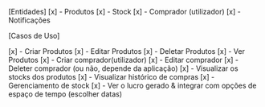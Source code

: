[Entidades]
[x] - Produtos 
[x] - Stock
[x] - Comprador (utilizador)
[x] - Notificações

[Casos de Uso]

[x] - Criar Produtos
[x] - Editar Produtos
[x] - Deletar Produtos
[x] - Ver Produtos
[x] - Criar comprador(utilizador)
[x] - Editar comprador
[x] - Deleter comprador (ou não, depende da aplicação)
[x] - Visualizar os stocks dos produtos
[x] - Visualizar histórico de compras
[x] - Gerenciamento de stock
[x] - Ver o lucro gerado & integrar com opções de espaço de tempo (escolher datas)